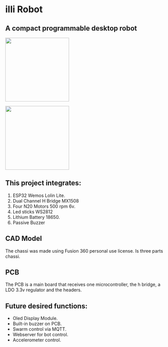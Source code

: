 # illi Robot
## A compact programmable desktop robot

<p float="left">

 <img src="![illi-bot](https://github.com/cassio-hsp/illi/assets/38111232/de7fb6f1-fab4-45f6-9aa5-0e9315f7d976)
" width="200" />

 <img src="https://user-images.githubusercontent.com/105131652/186226781-c57b7eca-b9b8-44fd-9439-05f1383bd079.jpg" width="200" /> 

</p>



## This project integrates:
1. ESP32 Wemos Lolin Lite.
2. Dual Channel H Bridge MX1508
3. Four N20 Motors 500 rpm 6v.
4. Led sticks WS2812
5. Lithium Battery 18650.
6. Passive Buzzer
   


## CAD Model

The chassi was made using Fusion 360 personal use license. Is three parts chassi.



## PCB 
The PCB is a main board that receives one microcontroller, the h bridge, a LDO 3.3v regulator and the headers.


## Future desired functions:
* Oled Display Module.
* Built-in buzzer on PCB.
* Swarm control via MQTT.
* Webserver for bot control.
* Accelerometer control.
